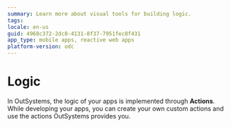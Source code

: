 ```yaml
---
summary: Learn more about visual tools for building logic.
tags:
locale: en-us
guid: 4968c372-2dc8-4131-8f37-7951fec8f431
app_type: mobile apps, reactive web apps
platform-version: odc
---
```


# Logic

In OutSystems, the logic of your apps is implemented through **Actions**. While developing your apps, you can create your own custom actions and use the actions OutSystems provides you.